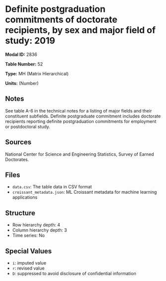 # Definite postgraduation commitments of doctorate recipients, by sex and major field of study: 2019

**Modal ID:** 2836

**Table Number:** 52

**Type:** MH (Matrix Hierarchical)

**Units:** (Number)

## Notes

See table A-6 in the technical notes for a listing of major fields and their constituent subfields. Definite postgraduate commitment includes doctorate recipients reporting definite postgraduation commitments for employment or postdoctoral study.

## Sources

National Center for Science and Engineering Statistics, Survey of Earned Doctorates.

## Files

- `data.csv`: The table data in CSV format
- `croissant_metadata.json`: ML Croissant metadata for machine learning applications

## Structure

- Row hierarchy depth: 4
- Column hierarchy depth: 3
- Time series: No

## Special Values

- `i`: imputed value
- `r`: revised value
- `D`: suppressed to avoid disclosure of confidential information
